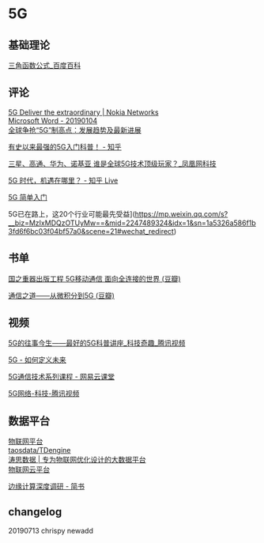 # 5G

## 基础理论   
[三角函数公式\_百度百科](https://baike.baidu.com/item/%E4%B8%89%E8%A7%92%E5%87%BD%E6%95%B0%E5%85%AC%E5%BC%8F)

## 评论
[5G Deliver the extraordinary | Nokia Networks](https://www.nokia.com/networks/5g/?did=d0000000019p)  
[Microsoft Word - 20190104](http://www.ssif.com.hk/main_hk/a/20190104.pdf)  
[全球争抢“5G”制高点：发展趋势及最新进展](https://www.ofweek.com/topic/2017/fiber/5G/)

[有史以来最强的5G入门科普！ - 知乎](https://zhuanlan.zhihu.com/p/40671102)

[三星、高通、华为、诺基亚 谁是全球5G技术顶级玩家？\_凤凰网科技](https://tech.ifeng.com/c/7lmOH4Zrhrs)

[5G 时代，机遇在哪里？ - 知乎 Live](https://www.zhihu.com/lives/1119972007713935360)

[5G 简单入门](https://mp.weixin.qq.com/s?__biz=MzI1NTA0MDUyMA==&mid=2456656690&idx=1&sn=836e78b96b9740a94240ce6a99d1e4b1&chksm=fda53655cad2bf43cc3a78073abc368aeaa15fc5520ac3382ef62d44b2fa36381e2c2de2f248&scene=21#wechat_redirect)

5G已在路上，这20个行业可能最先受益](https://mp.weixin.qq.com/s?__biz=MzIxMDQzOTUyMw==&mid=2247489324&idx=1&sn=1a5326a586f1b3fd6f6bc03f04bf57a0&scene=21#wechat_redirect)

## 书单

[国之重器出版工程 5G移动通信 面向全连接的世界 (豆瓣)](https://book.douban.com/subject/33375290/)

[通信之道——从微积分到5G (豆瓣)](https://book.douban.com/subject/26743649/)

## 视频

[5G的往事今生——最好的5G科普讲座\_科技奇趣\_腾讯视频](https://v.qq.com/x/cover/j1fsdfa3qdqmn4m/r0845c00rwn.html)

[5G - 如何定义未来](https://v.qq.com/x/cover/j1fsdfa3qdqmn4m/w0861x18qto.html)

[5G通信技术系列课程 - 网易云课堂](https://study.163.com/course/courseMain.htm?courseId=1005710008)

[5G网络-科技-腾讯视频](https://v.qq.com/detail/z/zdw184jamu748dv.html)

## 数据平台
[物联网平台](http://www.zhiyuiot.com:9000/Home/product2)  
[taosdata/TDengine](https://github.com/taosdata/TDengine)  
[涛思数据 | 专为物联网优化设计的大数据平台](https://www.taosdata.com/cn/)  
[物联网云平台](http://www.yunpaitech.com/cms/12.html)  

[边缘计算深度调研 - 简书](https://www.jianshu.com/p/d311a1bc18aa)


## changelog
20190713 chrispy newadd

